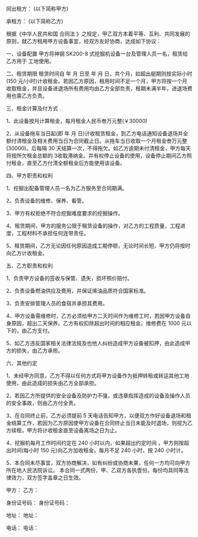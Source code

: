 
 


同出租方： (以下简称甲方)


承租方： (以下简称乙方)


根据《中华人民共和国
合同法
》之规定，甲乙双方本着平等、互利、共同发展的原则，就乙方租用甲方设备事宜，经双方友好协商，达成如下协议：


一、设备配置 甲方将神钢 SK200-8 式挖掘机设备一台及管理人员一名，租赁给乙方用于 工地使用。


二、租赁期限 租赁时间自 年 月 日至 年 月 日，共个月，如超出艇期则按实际小时(150 元/小时)计收租金。若因乙方原因，租用时间不足一个月，甲方将按一个月收取租金，并且设备进退场所有费用均由乙方全部负责，租期未满半年，进退场费用也需乙方负责。


三、租金计算及付方式 . 



1、此设备按月计算租金，每月租金人民币叁万元整(￥30000) 



2、从设备拖车当日起(即 年 月 日)计收租赁租金，到乙方电话通知设备退场并全额付清租金及相关费用当日为合同截止日。从拖车当日收取一个月租金叁万元整(30000)。后每隔 30 天结算一次，不得拖欠。如乙方逾期未付清租金，甲方每天将按所欠租金总额的 3收取滞纳金。并有权停止设备的使用，设备停止期间乙方照付租金，直至乙方付清全额租金后方能使用该设备。


四、甲方职责和权利 



1、挖掘出配备管理人员一名为乙方服务至合同期满。 



2、负责设备的维修、保养、看管。


3、甲方有权拒绝不符合挖掘难度要求的挖掘操作。


4、租赁期间，甲方的服务公限于租赁设备的操作，对乙方的工程质量，工程进度，工程材料不承担任何连带责任。 



5、租赁期间，乙方无论因任何原因造成工期停顿，无论时间长短，甲方仍将按时向乙方计收租金。


五、乙方职责和权利 



1、负责甲方设备的签收与保管、遗失，损坏照价赔付。 



2、负责设备燃油供应及费用，并保证烯油品质符合国家标准。 



3、负责安排管理人员的食宿并承担其费用。 



4、甲方设备需维修时，乙方必须给甲方二天时间作为维修工时，若因甲方设备自身原因，超出二天保养。乙方有权扣除超出时间的相应租金。维修费在 1000 元以下的，由乙方支付。 



5、如乙方违反国家相关法律法规及也他人纠纷造成甲方设备被扣押，由此造成甲方的损失，由乙方承担。


六、其他约定 



1、未经甲方同意，乙方不得以任何方式将甲方设备作为抵押转租或转运其他工地使用，由此造成的损失由乙方全部承担。 



2、若因乙方所提供的安全设备及防护力不强，或违章指挥造成的设备及操作人员的安全事故，则由乙方付全责。 



3、在合同终止前，乙方必须提前 5 天电话告知甲方，以便双方作好设备退场和租金结算工作，若因为乙方原因使甲方设备在合同终止当日未能及时退场，则视为乙方续租，甲方将计收租金直至设备离场之日为止。 



4、挖掘机每月工作时间约定在 240 小时以内，如果超出约定时间 ，甲方则按超出时间(每小时 150 元)向乙方加收租金，每月不足 240 小时，按 240 小时计。 



5、本合同未尽事宜，双方协商解决，如有纠纷或协商未果，任何一方均可向甲方所在地人民法院诉讼。 本合同一式两份，甲、乙双方各执壹份。每份均具同等法律效力，双方签字盖章之日生效。


甲方： 乙方：


身份证号码： 身份证号码：


地址： 地址：


电话： 电话：
 


 

 
 
 
 
 
  


  
 

  


  


  
 
 
 
 

